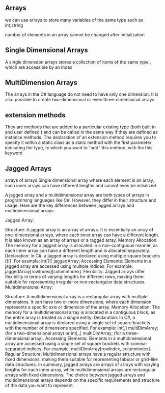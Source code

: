 

## Arrays

we can use arrays to store many variables of the same type such as int,string

number of elements in an array cannot be changed after initialization

## Single Dimensional Arrays

A single dimension arrays stores a collection of items of the same type , which are
accessible by an index


## MultiDimension Arrays
The arrays in the C# language do not need to have only one dimension. It is also possible to create two-dimensional or even three-dimensional arrays

## extension methods

They are methods that are added to a particular existing type (both built in and user defined )
and can be called in the same way if they are defined as instance methods.
The declaration of an extension method requires you to specify it within a static class
as a static method with the first parameter indicating the type, to which you want to "add"
this method, with the this keyword


## Jagged Arrays

arrays of arrays
Single dimensional array where each element is an array, such inner arrays can have different
lengths and cannot even be initialized


A jagged array and a multidimensional array are both types of arrays in programming languages like C#. However, they differ in their structure and usage. Here are the key differences between jagged arrays and multidimensional arrays:

Jagged Array:

Structure: A jagged array is an array of arrays. It is essentially an array of one-dimensional arrays, where each inner array can have a different length. It is also known as an array of arrays or a ragged array.
Memory Allocation: The memory for a jagged array is allocated in a non-contiguous manner, as each inner array can have a different length and is allocated separately.
Declaration: In C#, a jagged array is declared using multiple square brackets [][]. For example: int[][] jaggedArray;
Accessing Elements: Elements in a jagged array are accessed using multiple indices. For example: jaggedArray[rowIndex][columnIndex].
Flexibility: Jagged arrays offer flexibility in terms of varying lengths for different rows, making them suitable for representing irregular or non-rectangular data structures.
Multidimensional Array:

Structure: A multidimensional array is a rectangular array with multiple dimensions. It can have two or more dimensions, where each dimension represents a specific axis or dimension of the array.
Memory Allocation: The memory for a multidimensional array is allocated in a contiguous block, as the entire array is treated as a single entity.
Declaration: In C#, a multidimensional array is declared using a single set of square brackets with the number of dimensions specified. For example: int[,] multiDimArray; (for a two-dimensional array) or int[,,] multiDimArray; (for a three-dimensional array).
Accessing Elements: Elements in a multidimensional array are accessed using a single set of square brackets with comma-separated indices. For example: multiDimArray[rowIndex, columnIndex].
Regular Structure: Multidimensional arrays have a regular structure with fixed dimensions, making them suitable for representing tabular or grid-like data structures.
In summary, jagged arrays are arrays of arrays with varying lengths for each inner array, while multidimensional arrays are rectangular arrays with fixed dimensions. The choice between jagged arrays and multidimensional arrays depends on the specific requirements and structure of the data you want to represent.




